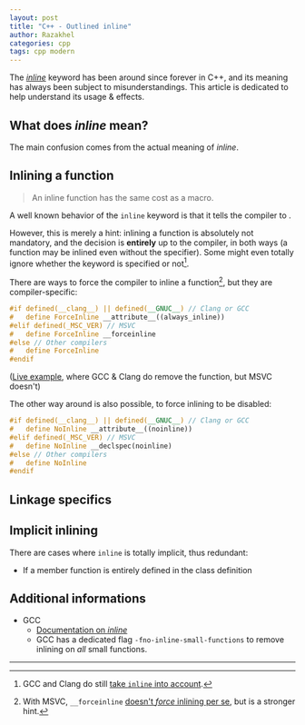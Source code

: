```yaml
---
layout: post
title: "C++ - Outlined inline"
author: Razakhel
categories: cpp
tags: cpp modern
---
```


The [_inline_](https://en.cppreference.com/w/cpp/language/inline) keyword has been around since forever in C++, and its meaning has always been subject to misunderstandings. This article is dedicated to help understand its usage & effects.

## What does _inline_ mean?

The main confusion comes from the actual meaning of _inline_.

## Inlining a function

> An inline function has the same cost as a macro.

A well known behavior of the `inline` keyword is that it tells the compiler to .

However, this is merely a hint: inlining a function is absolutely not mandatory, and the decision is **entirely** up to the compiler, in both ways (a function may be inlined even without the specifier). Some might even totally ignore whether the keyword is specified or not[^gcc-clang-check-inline].

There are ways to force the compiler to inline a function[^msvc-relative-force-inline], but they are compiler-specific:

```cpp
#if defined(__clang__) || defined(__GNUC__) // Clang or GCC
#   define ForceInline __attribute__((always_inline))
#elif defined(_MSC_VER) // MSVC
#   define ForceInline __forceinline
#else // Other compilers
#   define ForceInline
#endif
```

([Live example](https://godbolt.org/z/dkDu26), where GCC & Clang do remove the function, but MSVC doesn't)

The other way around is also possible, to force inlining to be disabled:

```cpp
#if defined(__clang__) || defined(__GNUC__) // Clang or GCC
#   define NoInline __attribute__((noinline))
#elif defined(_MSC_VER) // MSVC
#   define NoInline __declspec(noinline)
#else // Other compilers
#   define NoInline
#endif
```

## Linkage specifics



## Implicit inlining

There are cases where `inline` is totally implicit, thus redundant:
- If a member function is entirely defined in the class definition

## Additional informations

- GCC
  - [Documentation on _inline_](https://gcc.gnu.org/onlinedocs/gcc/Inline.html)
  - GCC has a dedicated flag `-fno-inline-small-functions` to remove inlining on _all_ small functions.



---

[^gcc-clang-check-inline]: GCC and Clang do still [take `inline` into account](https://blog.tartanllama.xyz/inline-hints/).

[^msvc-relative-force-inline]: With MSVC, `__forceinline` [doesn't _force_ inlining per se](https://docs.microsoft.com/en-us/cpp/cpp/inline-functions-cpp#inline-__inline-and-__forceinline), but is a stronger hint.

[^weekly-cpp-inline]: See Jason Turner's C++ Weekly about inline: https://www.youtube.com/watch?v=GldFtXZkgYo
